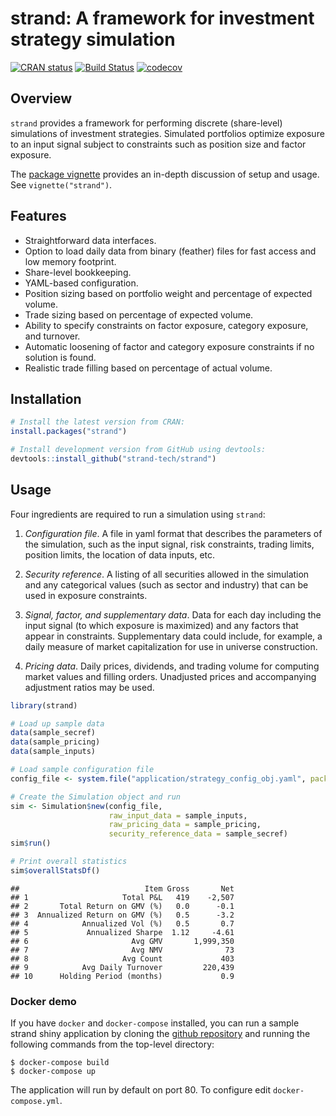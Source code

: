 
# strand: A framework for investment strategy simulation

[![CRAN
status](https://www.r-pkg.org/badges/version/strand)](https://cran.r-project.org/package=strand)
[![Build
Status](https://travis-ci.org/strand-tech/strand.svg?branch=master)](https://travis-ci.org/strand-tech/strand)
[![codecov](https://codecov.io/gh/strand-tech/strand/branch/master/graph/badge.svg)](https://codecov.io/gh/strand-tech/strand)

## Overview

`strand` provides a framework for performing discrete (share-level)
simulations of investment strategies. Simulated portfolios optimize
exposure to an input signal subject to constraints such as position size
and factor exposure.

The [package
vignette](https://cran.r-project.org/web/packages/strand/vignettes/strand.html)
provides an in-depth discussion of setup and usage. See
`vignette("strand")`.

## Features

  - Straightforward data interfaces.
  - Option to load daily data from binary (feather) files for fast
    access and low memory footprint.
  - Share-level bookkeeping.
  - YAML-based configuration.
  - Position sizing based on portfolio weight and percentage of expected
    volume.
  - Trade sizing based on percentage of expected volume.
  - Ability to specify constraints on factor exposure, category
    exposure, and turnover.
  - Automatic loosening of factor and category exposure constraints if
    no solution is found.
  - Realistic trade filling based on percentage of actual volume.

## Installation

``` r
# Install the latest version from CRAN:
install.packages("strand")

# Install development version from GitHub using devtools:
devtools::install_github("strand-tech/strand")
```

## Usage

Four ingredients are required to run a simulation using `strand`:

1.  *Configuration file*. A file in yaml format that describes the
    parameters of the simulation, such as the input signal, risk
    constraints, trading limits, position limits, the location of data
    inputs, etc.

2.  *Security reference*. A listing of all securities allowed in the
    simulation and any categorical values (such as sector and industry)
    that can be used in exposure constraints.

3.  *Signal, factor, and supplementary data*. Data for each day
    including the input signal (to which exposure is maximized) and any
    factors that appear in constraints. Supplementary data could
    include, for example, a daily measure of market capitalization for
    use in universe construction.

4.  *Pricing data*. Daily prices, dividends, and trading volume for
    computing market values and filling orders. Unadjusted prices and
    accompanying adjustment ratios may be used.

<!-- end list -->

``` r
library(strand)

# Load up sample data
data(sample_secref)
data(sample_pricing)
data(sample_inputs)

# Load sample configuration file
config_file <- system.file("application/strategy_config_obj.yaml", package = "strand")

# Create the Simulation object and run
sim <- Simulation$new(config_file,
                      raw_input_data = sample_inputs,
                      raw_pricing_data = sample_pricing,
                      security_reference_data = sample_secref)
sim$run()

# Print overall statistics
sim$overallStatsDf()
```

    ##                            Item Gross       Net
    ## 1                     Total P&L   419    -2,507
    ## 2       Total Return on GMV (%)   0.0      -0.1
    ## 3  Annualized Return on GMV (%)   0.5      -3.2
    ## 4            Annualized Vol (%)   0.5       0.7
    ## 5             Annualized Sharpe  1.12     -4.61
    ## 6                       Avg GMV       1,999,350
    ## 7                       Avg NMV              73
    ## 8                     Avg Count             403
    ## 9            Avg Daily Turnover         220,439
    ## 10      Holding Period (months)             0.9

### Docker demo

If you have `docker` and `docker-compose` installed, you can run a
sample strand shiny application by cloning the [github
repository](https://github.com/strand-tech/strand) and running the
following commands from the top-level directory:

``` console
$ docker-compose build
$ docker-compose up
```

The application will run by default on port 80. To configure edit
`docker-compose.yml`.
